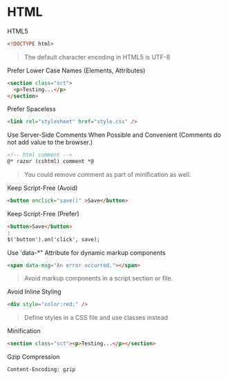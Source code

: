 # HTML

HTML5
``` html
<!DOCTYPE html>
```
> The default character encoding in HTML5 is UTF-8

Prefer Lower Case Names (Elements, Attributes)
``` html
<section class="sct">
  <p>Testing...</p>
</section>
```

Prefer Spaceless
``` html
<link rel="stylesheet" href="style.css" />
```

Use Server-Side Comments When Possible and Convenient (Comments do not add value to the browser.)
``` html
<!-- html comment -->
@* razor (cshtml) comment *@
```
> You could remove comment as part of minification as well.

Keep Script-Free (Avoid)
``` html
<button onclick="save()" >Save</button>
```
Keep Script-Free (Prefer)
``` html
<button>Save</button>
:
$('button').on('click', save);
```

Use 'data-*" Attribute for dynamic markup components
``` html
<span data-msg="An error occurred."></span>
```
> Avoid markup components in a script section or file.

Avoid Inline Styling
``` html
<div style="color:red;" />
```
> Define styles in a CSS file and use classes instead

Minification
``` html
<section class="sct"><p>Testing...</p></section>
```

Gzip Compression
```
Content-Encoding: gzip
```
